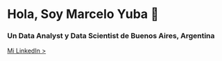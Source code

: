# Hola, Soy Marcelo Yuba 👋
### Un Data Analyst  y Data Scientist de Buenos Aires, Argentina
[Mi LinkedIn >](https://www.linkedin.com/in/marcelo-yuba-b9a39827b/)


